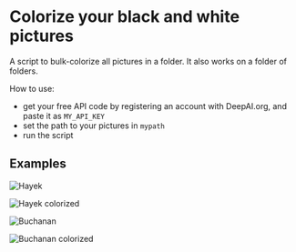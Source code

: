 # Colorize your black and white pictures

A script to bulk-colorize all pictures in a folder. It also works on a folder of folders.

How to use:

- get your free API code by registering an account with DeepAI.org, and paste it as `MY_API_KEY`
- set the path to your pictures in `mypath`
- run the script

## Examples

![Hayek](examples/friedrich-hayek.jgp)

![Hayek colorized](examples/friedrich-hayek-colorized.jgp)

![Buchanan](examples/buchanan.jgp)

![Buchanan colorized](examples/buchanan-colorized.jgp)
